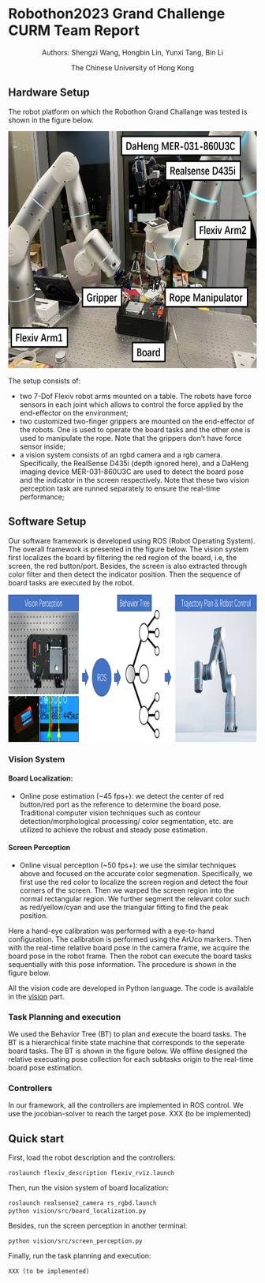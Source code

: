 # Robothon2023 Grand Challenge CURM Team Report
<p align="center">
Authors: Shengzi Wang, Hongbin Lin, 
Yunxi Tang, Bin Li
</p>
<p align="center">
The Chinese University of Hong Kong
</p>

## Hardware Setup
The robot platform on which the Robothon Grand Challange was tested is shown in the figure below.
<p align="center">
  <img height="480" src="asserts/robotsetup.png">
</p>

The setup consists of:
- two 7-Dof Flexiv robot arms mounted on a table. The robots have force sensors in each joint which allows to control the force applied by the end-effector on the environment;
- two customized two-finger grippers are mounted on the end-effector of the robots. One is used to operate the board tasks and the other one is
 used to manipulate the rope. Note that the grippers don't have force sensor inside;
- a vision system consists of an rgbd camera and a rgb camera. Specifically, the RealSense D435i (depth ignored here), and a DaHeng imaging device MER-031-860U3C are used to 
detect the board pose and the indicator in the screen respectively. Note that these two vision perception task are runned separately to ensure the real-time performance;

## Software Setup
Our software framework is developed using ROS (Robot Operating System). The overall framework is presented in the
figure below. The vision system first localizes the board by filtering the red region of the board,
i.e, the screen, the red button/port. Besides, the screen is also extracted through color filter and then
detect the indicator position. Then the sequence of board tasks are executed by the robot.
<p align="center">
  <img height="300" src="asserts/system_framework.png">
</p>

### Vision System 
#### Board Localization:
- Online pose estimation (~45 fps+): we detect the center of red button/red port as the reference 
to determine the board pose. Traditional computer vision techniques such as contour detection/morphological processing/
color segmentation, etc. are utilized to achieve the robust and steady pose estimation.

#### Screen Perception
- Online visual perception (~50 fps+): we use the similar techniques above and focused on the accurate color segmenation. 
Specifically, we first use the red color to localize the screen region and detect the four corners of the screen. Then we
warped the screen region into the normal rectangular region. We further segment the relevant color such as red/yellow/cyan 
and use the triangular fitting to find the peak position. 

Here a hand-eye calibration was performed with a eye-to-hand configuration. The calibration is performed using the 
ArUco markers. Then with the real-time relative board pose in the camera frame, we acquire the board pose in the robot frame.
Then the robot can execute the board tasks sequentially with this pose information. The procedure is shown in the figure below.

All the vision code are developed in Python language. The code is available in the 
[vision](https://github.com/edward9503/CURM1.0_Robothon2023/tree/main/vision) part.

### Task Planning and execution
We used the Behavior Tree (BT) to plan and execute the board tasks. The BT is a hierarchical finite state machine that corresponds
to the seperate board tasks. The BT is shown in the figure below. We offline designed the relative execuating pose collection for each subtasks
origin to the real-time board pose estimation.

### Controllers
In our framework, all the controllers are implemented in ROS control. We use the jocobian-solver to reach the target pose.
XXX (to be implemented)

## Quick start
First, load the robot description and the controllers:
```
roslaunch flexiv_description flexiv_rviz.launch
```
Then, run the vision system of board localization:
```
roslaunch realsense2_camera rs_rgbd.launch
python vision/src/board_localization.py
```
Besides, run the screen perception in another terminal:
```
python vision/src/screen_perception.py
```
Finally, run the task planning and execution:
```
XXX (to be implemented)
```


